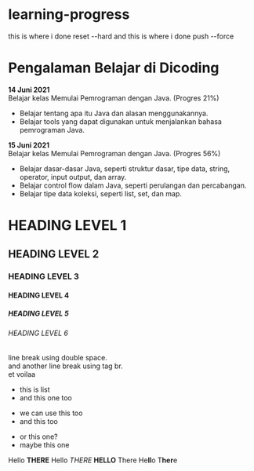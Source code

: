 # learning-progress

this is where i done reset --hard
and this is where i done push --force

# Pengalaman Belajar di Dicoding

**14 Juni 2021**<br>
Belajar kelas Memulai Pemrograman dengan Java. (Progres 21%)
* Belajar tentang apa itu Java dan alasan menggunakannya.
* Belajar tools yang dapat digunakan untuk menjalankan bahasa pemrograman Java.

**15 Juni 2021**<br>
Belajar kelas Memulai Pemrograman dengan Java. (Progres 56%)
* Belajar dasar-dasar Java, seperti struktur dasar, tipe data, string, operator, input output, dan array.
* Belajar control flow dalam Java, seperti perulangan dan percabangan.
* Belajar tipe data koleksi, seperti list, set, dan map.


# HEADING LEVEL 1
## HEADING LEVEL 2
### HEADING LEVEL 3
#### HEADING LEVEL 4
##### HEADING LEVEL 5
###### HEADING LEVEL 6

line break using double space.  
and another line break using tag br. <br>
et voilaa

- this is list
- and this one too

* we can use this too
* and this too

+ or this one?
+ maybe this one

Hello **THERE**
Hello *THERE*
__HELLO__ There
He**ll**o T**her**e
